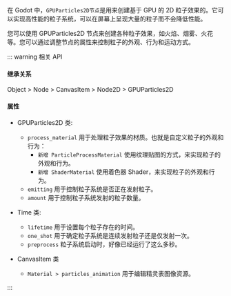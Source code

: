 <PageHeader content="GPUParticles2D: 粒子发射器：" />

在 Godot 中，`GPUParticles2D节点`是用来创建基于 GPU 的 2D 粒子效果的。它可以实现高性能的粒子系统，可以在屏幕上呈现大量的粒子而不会降低性能。

您可以使用 GPUParticles2D 节点来创建各种粒子效果，如火焰、烟雾、火花等。您可以通过调整节点的属性来控制粒子的外观、行为和运动方式。

::: warning 相关 API

#### 继承关系

Object > Node > CanvasItem > Node2D > GPUParticles2D

#### 属性

- GPUParticles2D 类:

  - `process_material` 用于处理粒子效果的材质。也就是自定义粒子的外观和行为：
    - `新增 ParticleProcessMaterial` 使用纹理贴图的方式，来实现粒子的外观和行为。
    - `新增 ShaderMaterial` 使用着色器 Shader，来实现粒子的外观和行为。
  - `emitting` 用于控制粒子系统是否正在发射粒子。
  - `amount` 用于控制粒子系统发射的粒子数量。

- Time 类:

  - `lifetime` 用于设置每个粒子存在的时间。
  - `one_shot` 用于确定粒子系统是连续发射粒子还是仅发射一次。
  - `preprocess` 粒子系统启动时，好像已经运行了这么多秒。

- CanvasItem 类
  - `Material > particles_animation` 用于编辑精灵表图像资源。

:::
